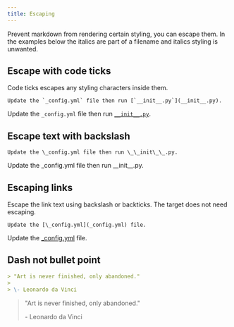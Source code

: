 ```yaml
---
title: Escaping
---
```


Prevent markdown from rendering certain styling, you can escape them. In the examples below the italics are part of a filename and italics styling is unwanted.


## Escape with code ticks

Code ticks escapes any styling characters inside them.

    Update the `_config.yml` file then run [`__init__.py`](__init__.py).

Update the `_config.yml` file then run [`__init__.py`](__init__.py).


## Escape text with backslash

    Update the \_config.yml file then run \_\_init\_\_.py.

Update the \_config.yml file then run \_\_init\_\_.py.


## Escaping links

Escape the link text using backslash or backticks. The target does not need escaping.

    Update the [\_config.yml](_config.yml) file.

Update the [\_config.yml](_config.yml) file.


## Dash not bullet point

```markdown
> "Art is never finished, only abandoned."
>
> \- Leonardo da Vinci
```

> "Art is never finished, only abandoned."
>
> \- Leonardo da Vinci
